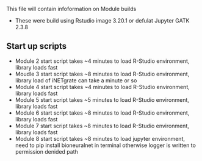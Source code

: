 This file will contain infoformation on Module builds

- These were build using Rstudio image 3.20.1 or defulat Jupyter GATK 2.3.8

## Start up scripts

- Module 2 start script takes ~4 minutes to load R-Studio environment, library loads fast
- Moudle 3 start script takes ~8 minutes to load R-Studio environment, library load of iNETgrate can take a minute or so
- Module 4 start script takes ~4 minutes to load R-Studio environment, library loads fast
- Module 5 start script takes ~5 minutes to load R-Studio environment, library loads fast
- Module 6 start script takes ~8 minutes to load R-Studio environment, library loads fast
- Module 7 start script takes ~8 minutes to load R-Studio environment, library loads fast
- Module 8 start script takes ~8 minutes to load jupyter environment, need to pip install bioneuralnet in terminal otherwise logger is written to permission denided path
 
